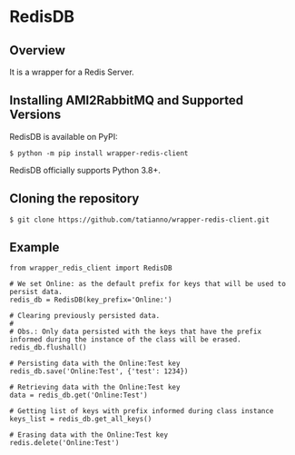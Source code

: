 #  RedisDB

## Overview

It is a wrapper for a Redis Server.


## Installing AMI2RabbitMQ and Supported Versions

RedisDB is available on PyPI:

`$ python -m pip install wrapper-redis-client`

RedisDB officially supports Python 3.8+.

## Cloning the repository

`$ git clone https://github.com/tatianno/wrapper-redis-client.git`

## Example


```
from wrapper_redis_client import RedisDB

# We set Online: as the default prefix for keys that will be used to persist data.
redis_db = RedisDB(key_prefix='Online:') 

# Clearing previously persisted data.
#
# Obs.: Only data persisted with the keys that have the prefix informed during the instance of the class will be erased.
redis_db.flushall()

# Persisting data with the Online:Test key
redis_db.save('Online:Test', {'test': 1234})

# Retrieving data with the Online:Test key
data = redis_db.get('Online:Test')

# Getting list of keys with prefix informed during class instance
keys_list = redis_db.get_all_keys()

# Erasing data with the Online:Test key
redis.delete('Online:Test')
```